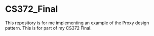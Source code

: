# CS372_Final

This repository is for me implementing an example of the Proxy design pattern.
This is for part of my CS372 Final.
